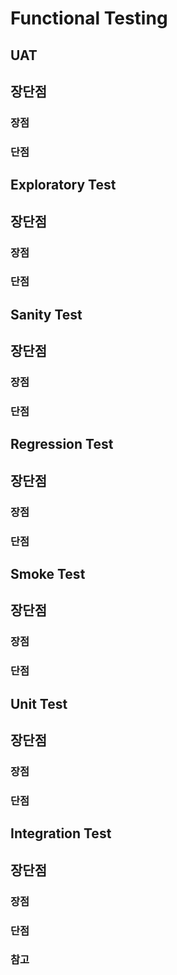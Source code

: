 # Functional Testing

## UAT

## 장단점
### 장점
### 단점

## Exploratory Test

## 장단점
### 장점
### 단점

## Sanity Test

## 장단점
### 장점
### 단점

## Regression Test

## 장단점
### 장점
### 단점

## Smoke Test

## 장단점
### 장점
### 단점

## Unit Test

## 장단점
### 장점
### 단점

## Integration Test

## 장단점
### 장점
### 단점

### 참고

